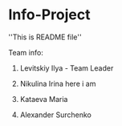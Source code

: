 # Info-Project
''This is README file''

Team info:

 1. Levitskiy Ilya - Team Leader

 2. Nikulina   Irina here i am

 3. Kataeva Maria

 4. Alexander Surchenko
